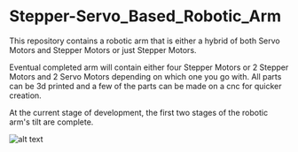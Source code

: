 # Stepper-Servo_Based_Robotic_Arm
This repository contains a robotic arm that is either a hybrid of both Servo Motors and Stepper Motors or just Stepper Motors.

Eventual completed arm will contain either four Stepper Motors or 2 Stepper Motors and 2 Servo Motors depending on which one you go with. All parts can be 3d printed and a few of the parts can be made on a cnc for quicker creation. 

At the current stage of development, the first two stages of the robotic arm's tilt are complete. 

![alt text](http://github.com/504Engineering/504Engineering/Stepper-Servo_Based_Robotic_Arm/imgs/Stage1and2.png)
